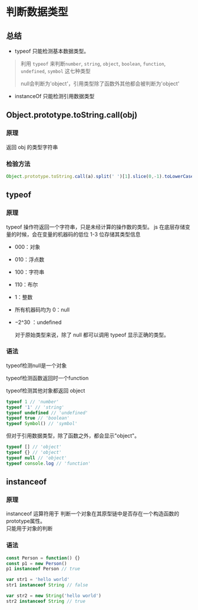 # 判断数据类型
## 总结
- typeof 只能检测基本数据类型。

>利用 `typeof` 来判断`number`, `string`, `object`, `boolean`, `function`, `undefined`, `symbol` 这七种类型
>
>null会判断为'object'，引用类型除了函数外其他都会被判断为'object'

- instanceOf 只能检测引用数据类型

## Object.prototype.toString.call(obj)

### 原理

返回 obj 的类型字符串
### 检验方法
```javascript
Object.prototype.toString.call(a).split(' ')[1].slice(0,-1).toLowerCase()
```
## typeof

### 原理

typeof 操作符返回一个字符串，只是未经计算的操作数的类型。
js 在底层存储变量的时候，会在变量的机器码的低位 1-3 位存储其类型信息

- 000：对象
- 010：浮点数
- 100：字符串
- 110：布尔
- 1：整数
- 所有机器码均为 0：null
- −2^30 ：undefined

  对于原始类型来说，除了 null 都可以调用 typeof 显示正确的类型。

### 语法

typeof检测null是一个对象

typeof检测函数返回时一个function

typeof检测其他对象都返回 object

```javascript
typeof 1 // 'number'
typeof '1' // 'string'
typeof undefined // 'undefined'
typeof true // 'boolean'
typeof Symbol() // 'symbol'
```

但对于引用数据类型，除了函数之外，都会显示"object"。

```javascript
typeof [] // 'object'
typeof {} // 'object'
typeof null // 'object'
typeof console.log // 'function'
```

## instanceof

### 原理

instanceof 运算符用于 判断一个对象在其原型链中是否存在一个构造函数的prototype属性。  
只能用于对象的判断

### 语法

```javascript
const Person = function() {}
const p1 = new Person()
p1 instanceof Person // true

var str1 = 'hello world'
str1 instanceof String // false

var str2 = new String('hello world')
str2 instanceof String // true
```
